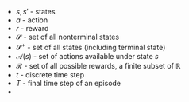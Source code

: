 * $s, s'$ - states
* $a$ - action
* $r$ - reward
* $\mathcal{S}$ - set of all nonterminal states
* $\mathcal{S}^+$ - set of all states (including terminal state)
* $\mathcal{A}(s)$ - set of actions available under state $s$
* $\mathcal{R}$ - set of all possible rewards, a finite subset of $\mathbb{R}$
* $t$ - discrete time step
* $T$ - final time step of an episode
* 